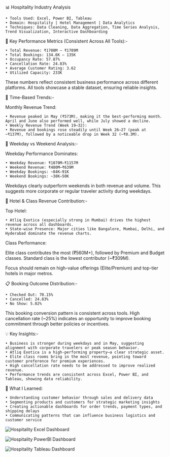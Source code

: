📊 Hospitality Industry Analysis

	• Tools Used: Excel, Power BI, Tableau
	• Domain: Hospitality | Hotel Management | Data Analytics
	• Techniques: Data Cleaning, Data Aggregation, Time Series Analysis, Trend Visualization, Interactive Dashboarding

🔹 Key Performance Metrics (Consistent Across All Tools):-

	• Total Revenue: ₹1708M – ₹1709M
	• Total Bookings: 134.6K – 135K
	• Occupancy Rate: 57.87%
	• Cancellation Rate: 24.83%
	• Average Customer Rating: 3.62
	• Utilized Capacity: 233K

These numbers reflect consistent business performance across different platforms. All tools showcase a stable dataset, ensuring reliable insights.

📅 Time-Based Trends:-

Monthly Revenue Trend:

	• Revenue peaked in May (₹573M), making it the best-performing month. April and June also performed well, while July showed a decline.
	• Weekly Revenue Trend (Week 19–32):
	• Revenue and bookings rose steadily until Week 26–27 (peak at ~₹137M), followed by a noticeable drop in Week 32 (~₹0.3M).

📆 Weekday vs Weekend Analysis:-

Weekday Performance Dominates:

	• Weekday Revenue: ₹1070M–₹1157M
	• Weekend Revenue: ₹480M–₹639M
	• Weekday Bookings: ~84K–91K
	• Weekend Bookings: ~38K–50K

Weekdays clearly outperform weekends in both revenue and volume. This suggests more corporate or regular traveler activity during weekdays.

🏨 Hotel & Class Revenue Contribution:-

Top Hotel: 

	• Atliq Exotica (especially strong in Mumbai) drives the highest revenue across all dashboards.
	• State-wise Presence: Major cities like Bangalore, Mumbai, Delhi, and Hyderabad dominate the revenue charts.

Class Performance:

Elite class contributes the most (₹560M+), followed by Premium and Budget classes.
Standard class is the lowest contributor (~₹309M).

Focus should remain on high-value offerings (Elite/Premium) and top-tier hotels in major metros.

📋 Booking Outcome Distribution:-

	• Checked Out: 70.15%
	• Cancelled: 24.83%
	• No Show: 5.02%

This booking conversion pattern is consistent across tools. High cancellation rate (~25%) indicates an opportunity to improve booking commitment through better policies or incentives.

💡 Key Insights:-

	• Business is stronger during weekdays and in May, suggesting alignment with corporate travelers or peak season behavior.
	• Atliq Exotica is a high-performing property—a clear strategic asset.
	• Elite class rooms bring in the most revenue, pointing toward customer preference for premium experiences.
	• High cancellation rate needs to be addressed to improve realized revenue.
	• Performance trends are consistent across Excel, Power BI, and Tableau, showing data reliability.

📎 What I Learned:

	• Understanding customer behavior through sales and delivery data
	• Segmenting products and customers for strategic marketing insights
	• Creating actionable dashboards for order trends, payment types, and shipping delays
	• Communicating patterns that can influence business logistics and customer service

 
![Hospitality Excel Dashboard](https://github.com/user-attachments/assets/05a8268d-e219-47cc-a23f-c130d0c5f97f)

![Hospitality PowerBI Dashboard](https://github.com/user-attachments/assets/351f62b5-bbfb-4ed0-9a4e-9daee695a86d)

![Hospitality Tableau Dashboard](https://github.com/user-attachments/assets/2864b548-2201-4a3f-a0c8-332f19f1f0fa)




